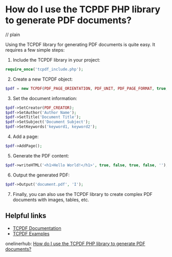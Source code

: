 # How do I use the TCPDF PHP library to generate PDF documents?
// plain

Using the TCPDF library for generating PDF documents is quite easy. It requires a few simple steps:

1. Include the TCPDF library in your project:
```php
require_once('tcpdf_include.php');
```

2. Create a new TCPDF object:
```php
$pdf = new TCPDF(PDF_PAGE_ORIENTATION, PDF_UNIT, PDF_PAGE_FORMAT, true, 'UTF-8', false);
```

3. Set the document information:
```php
$pdf->SetCreator(PDF_CREATOR);
$pdf->SetAuthor('Author Name');
$pdf->SetTitle('Document Title');
$pdf->SetSubject('Document Subject');
$pdf->SetKeywords('keyword1, keyword2');
```

4. Add a page:
```php
$pdf->AddPage();
```

5. Generate the PDF content:
```php
$pdf->writeHTML('<h1>Hello World!</h1>', true, false, true, false, '');
```

6. Output the generated PDF:
```php
$pdf->Output('document.pdf', 'I');
```

7. Finally, you can also use the TCPDF library to create complex PDF documents with images, tables, etc.

## Helpful links
- [TCPDF Documentation](https://tcpdf.org/docs.php)
- [TCPDF Examples](https://tcpdf.org/examples/)

onelinerhub: [How do I use the TCPDF PHP library to generate PDF documents?](https://onelinerhub.com/php-tcpdf/how-do-i-use-the-tcpdf-php-library-to-generate-pdf-documents)